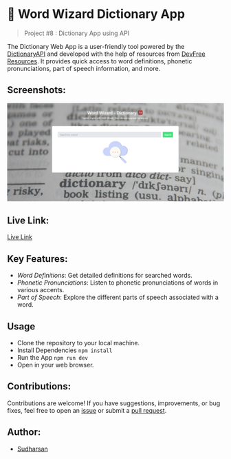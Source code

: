 # 📖 Word Wizard Dictionary App

> Project #8 : Dictionary App using API

The Dictionary Web App is a user-friendly tool powered by the [DictionaryAPI](https://dictionaryapi.dev/) and developed with the help of resources from [DevFree Resources](https://devfree-resources.netlify.app/app-ideas/21). It provides quick access to word definitions, phonetic pronunciations, part of speech information, and more.

## Screenshots:

![![glance](public/screenshots/glance.png)](<public/Screenshot .png>)

## Live Link:

[Live Link](https://danielace1.github.io/cyberdude-challenges/javascript/02-javascript-DOM/08-dictionary-app/dist/)

## Key Features:

- _Word Definitions_: Get detailed definitions for searched words.
- _Phonetic Pronunciations_: Listen to phonetic pronunciations of words in various accents.
- _Part of Speech_: Explore the different parts of speech associated with a word.

## Usage

- Clone the repository to your local machine.
- Install Dependencies `npm install`
- Run the App `npm run dev`
- Open in your web browser.

## Contributions:

Contributions are welcome! If you have suggestions, improvements, or bug fixes, feel free to open an [issue](https://github.com/danielace1/cyberdude-challenges/issues/new) or submit a [pull request](https://github.com/danielace1/cyberdude-challenges/pulls).

## Author:

- [Sudharsan](https://github.com/danielace1)
